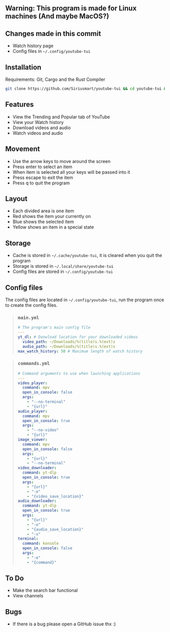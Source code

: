 ## Warning: This program is made for Linux machines (And maybe MacOS?)

## Changes made in this commit
* Watch history page
* Config files in `~/.config/youtube-tui`

## Installation
Requirements: Git, Cargo and the Rust Compiler

```bash
git clone https://github.com/Siriusmart/youtube-tui && cd youtube-tui && cargo build
```

## Features
* View the Trending and Popular tab of YouTube
* View your Watch history
* Download videos and audio
* Watch videos and audio

## Movement
* Use the arrow keys to move around the screen
* Press enter to select an item
* When item is selected all your keys will be passed into it
* Press escape to exit the item
* Press q to quit the program

## Layout
* Each divided area is one item
* Red shows the item your currently on
* Blue shows the selected item
* Yellow shows an item in a special state

## Storage
* Cache is stored in `~/.cache/youtube-tui`, it is cleared when you quit the program
* Storage is stored in `~/.local/share/youtube-tui`
* Config files are stored in `~/.config/youtube-tui`

## Config files
The config files are located in `~/.config/youtube-tui`, run the program once to create the config files.

> ### `main.yml`
> ```yaml
> # The program's main config file
> ---
> yt_dl: # Donwload location for your downloaded videos
>   video_path: ~/Downloads/%(title)s.%(ext)s
>   audio_path: ~/Downloads/%(title)s.%(ext)s
> max_watch_history: 50 # Maximum length of watch history
> ```

> ### `commands.yml`
> ```yaml
> # Command arguments to use when launching applications
> ---
> video_player:
>   command: mpv
>   open_in_console: false
>   args:
>     - "--no-terminal"
>     - "{url}"
> audio_player:
>   command: mpv
>   open_in_console: true
>   args:
>     - "--no-video"
>     - "{url}"
> image_viewer:
>   command: mpv
>   open_in_console: false
>   args:
>     - "{url}"
>     - "--no-terminal"
> video_downloader:
>   command: yt-dlp
>   open_in_console: true
>   args:
>     - "{url}"
>     - "-o"
>     - "{video_save_location}"
> audio_downloader:
>   command: yt-dlp
>   open_in_console: true
>   args:
>     - "{url}"
>     - "-o"
>     - "{audio_save_location}"
>     - "-x"
> terminal:
>   command: konsole
>   open_in_console: false
>   args:
>     - "-e"
>     - "{command}"
> 

## To Do
* Make the search bar functional
* View channels

## Bugs
* If there is a bug please open a GitHub issue thx :)